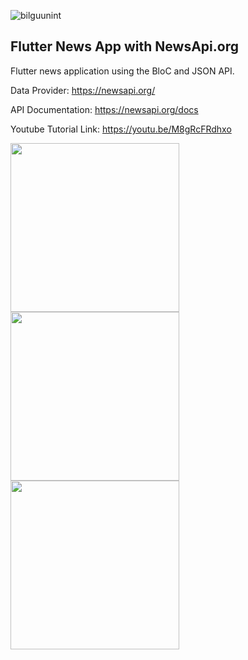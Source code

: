 <p align="left"> <img src="https://komarev.com/ghpvc/?username=bilguunint&label=Profile%20views&color=0e75b6&style=flat" alt="bilguunint" /> </p>

## Flutter News App with NewsApi.org

Flutter news application using the BloC and JSON API.

Data Provider: https://newsapi.org/

API Documentation: https://newsapi.org/docs

Youtube Tutorial Link: https://youtu.be/M8gRcFRdhxo

<p float="left">
  <img src="https://cdn.zochil.shop/c76c9867-69a4-4a50-b032-2286326a798c_t500.png" width="270">
   <img src="https://cdn.zochil.shop/e9833817-6342-4e94-9fe2-a1285a257dbe_t500.png" width="270">
  <img src="https://cdn.zochil.shop/fcbc7110-9da1-4c8f-9d0f-7ee7bd019742_t500.png" width="270">
</p>



